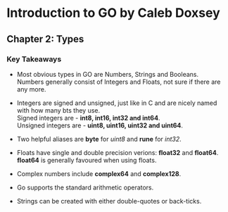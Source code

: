 # Introduction to GO by Caleb Doxsey

## Chapter 2: Types

### Key Takeaways
- Most obvious types in GO are Numbers, Strings and Booleans.  
Numbers generally consist of Integers and Floats, not sure if there are any more.

- Integers are signed and unsigned, just like in C and are nicely named with how many bts they use.  
Signed integers are - **int8, int16, int32 and int64**.  
Unsigned integers are - **uint8, uint16, uint32 and uint64**. 

- Two helpful aliases are **byte** for *uint8* and **rune** for *int32*.

- Floats have single and double precision verions: **float32** and **float64**. **float64** is generally favoured when using floats.

- Complex numbers include **complex64** and **complex128**.

- Go supports the standard arithmetic operators.

- Strings can be created with either double-quotes or back-ticks.